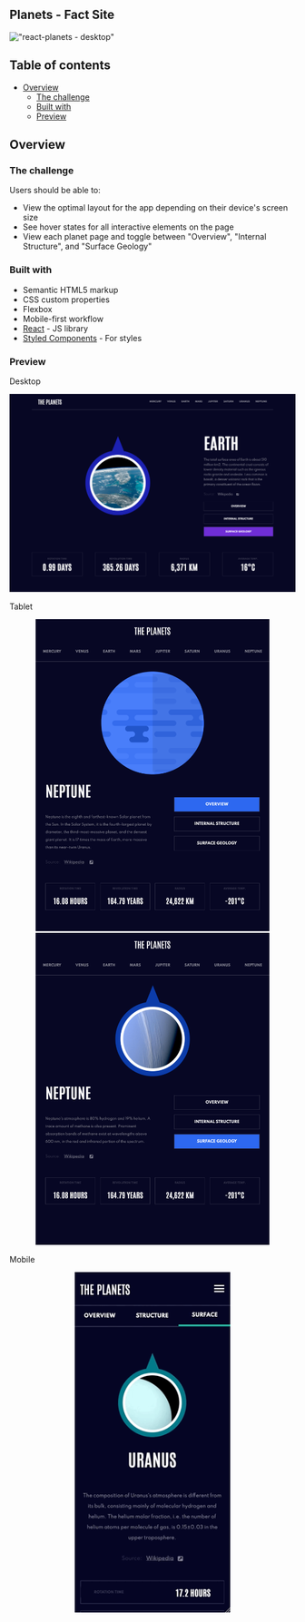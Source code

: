 ## Planets - Fact Site <!-- omit in toc -->

!["react-planets - desktop"](https://github.com/johncabang/react-planets/blob/main/docs/react-planets-desktop-001.gif?raw=true)

## Table of contents <!-- omit in toc -->

- [Overview](#overview)
  - [The challenge](#the-challenge)
  - [Built with](#built-with)
  - [Preview](#preview)

## Overview

### The challenge

Users should be able to:

- View the optimal layout for the app depending on their device's screen size
- See hover states for all interactive elements on the page
- View each planet page and toggle between "Overview", "Internal Structure", and "Surface Geology"

### Built with

- Semantic HTML5 markup
- CSS custom properties
- Flexbox
- Mobile-first workflow
- [React](https://reactjs.org/) - JS library
- [Styled Components](https://styled-components.com/) - For styles

### Preview

Desktop

!["react-planets - desktop"](https://github.com/johncabang/react-planets/blob/main/docs/react-planets-desktop-001.png?raw=true)

Tablet

<center><img src="https://github.com/johncabang/react-planets/blob/main/docs/react-planets-tablet-001.png?raw=true" height="550"></center> 
<center><img src="https://github.com/johncabang/react-planets/blob/main/docs/react-planets-tablet-002.png?raw=true" height="550"></center>

Mobile

<center><img src="https://github.com/johncabang/react-planets/blob/main/docs/react-planets-mobile-002.gif?raw=true" height="600"></center>
